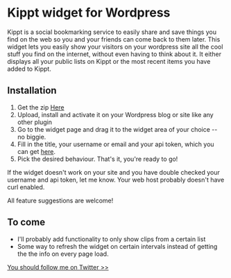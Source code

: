 # Kippt widget for Wordpress
Kippt is a social bookmarking service to easily share and save things you find on the web so you and your friends can come back to them later. 
This widget lets you easily show your visitors on your wordpress site all the cool stuff you find on the internet, without even having to think about it.
It either displays all your public lists on Kippt or the most recent items you have added to Kippt.

## Installation
1. Get the zip [Here](https://github.com/kekeblom/kippt-wordpress/raw/master/kippt-widget.zip)
2. Upload, install and activate it on your Wordpress blog or site like any other plugin
3. Go to the widget page and drag it to the widget area of your choice -- no biggie.
4. Fill in the title, your username or email and your api token, which you can get [here](https://kippt.com/developers/#apikey).
5. Pick the desired behaviour. That's it, you're ready to go!


If the widget doesn't work on your site and you have double checked your username and api token, let me know. Your web host probably doesn't have curl enabled.

All feature suggestions are welcome!

## To come
* I'll probably add functionality to only show clips from a certain list
* Some way to refresh the widget on certain intervals instead of getting the the info on every page load.


[You should follow me on Twitter >>](http://twitter.com/kekeblom)